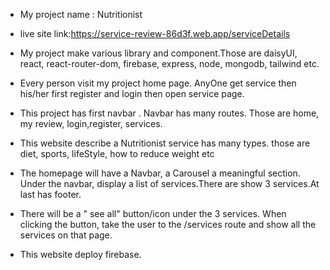 * My project name : Nutritionist
* live site link:https://service-review-86d3f.web.app/serviceDetails
* My project make various library and component.Those are daisyUI, react, react-router-dom, firebase,
    express, node, mongodb, tailwind etc.

* Every person visit my project home page. AnyOne get service then his/her first register and
 login then open service page.

* This project has first navbar . Navbar has many routes. Those are home, my review, login,register, services.

* This website describe a Nutritionist service has many types. those are diet, sports, lifeStyle, how to reduce weight etc

* The homepage will have a Navbar, a Carousel a meaningful section. Under the navbar, display a list of services.There are show 3 services.At last has footer.

* There will be a " see all" button/icon under the 3 services. When clicking the button, take the user to the /services route and show all the services on that page.

* This website deploy firebase.

